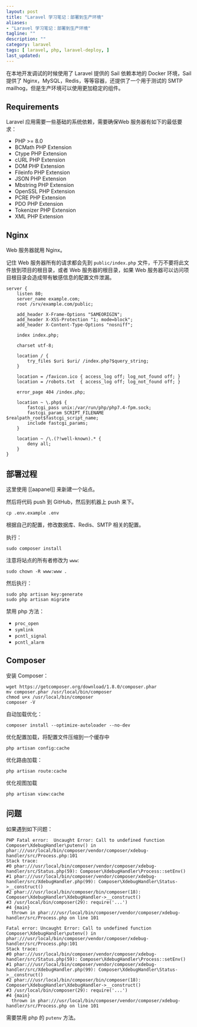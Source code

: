 ```yaml
---
layout: post
title: "Laravel 学习笔记：部署到生产环境"
aliases: 
- "Laravel 学习笔记：部署到生产环境"
tagline: ""
description: ""
category: laravel
tags: [ laravel, php, laravel-deploy, ]
last_updated:
---
```



在本地开发调试的时候使用了 Laravel 提供的 Sail 依赖本地的 Docker 环境，Sail 提供了 Nginx，MySQL，Redis，等等容器，还提供了一个用于测试的 SMTP mailhog，但是生产环境可以使用更加稳定的组件。

## Requirements
Laravel 应用需要一些基础的系统依赖，需要确保Web 服务器有如下的最低要求：

- PHP >= 8.0
- BCMath PHP Extension
- Ctype PHP Extension
- cURL PHP Extension
- DOM PHP Extension
- Fileinfo PHP Extension
- JSON PHP Extension
- Mbstring PHP Extension
- OpenSSL PHP Extension
- PCRE PHP Extension
- PDO PHP Extension
- Tokenizer PHP Extension
- XML PHP Extension


## Nginx
Web 服务器就用 Nginx。

记住 Web 服务器所有的请求都会先到 `public/index.php` 文件，千万不要将此文件放到项目的根目录，或者 Web 服务器的根目录，如果 Web 服务器可以访问项目根目录会造成带有敏感信息的配置文件泄漏。


```
server {
    listen 80;
    server_name example.com;
    root /srv/example.com/public;

    add_header X-Frame-Options "SAMEORIGIN";
    add_header X-XSS-Protection "1; mode=block";
    add_header X-Content-Type-Options "nosniff";

    index index.php;

    charset utf-8;

    location / {
        try_files $uri $uri/ /index.php?$query_string;
    }

    location = /favicon.ico { access_log off; log_not_found off; }
    location = /robots.txt  { access_log off; log_not_found off; }

    error_page 404 /index.php;

    location ~ \.php$ {
        fastcgi_pass unix:/var/run/php/php7.4-fpm.sock;
        fastcgi_param SCRIPT_FILENAME $realpath_root$fastcgi_script_name;
        include fastcgi_params;
    }

    location ~ /\.(?!well-known).* {
        deny all;
    }
}
```

## 部署过程
这里使用 [[aapanel]] 来新建一个站点。

然后将代码 push 到 GitHub，然后到机器上 push 来下。

```
cp .env.example .env
```

根据自己的配置，修改数据库、Redis、SMTP 相关的配置。

执行：

```
sudo composer install
```

注意将站点的所有者修改为 `www`:

    sudo chown -R www:www .
    
然后执行：

```
sudo php artisan key:generate
sudo php artisan migrate
```

禁用 php 方法：

- `proc_open`
- `symlink`
- `pcntl_signal`
- `pcntl_alarm`


## Composer
安装 Composer：

```
wget https://getcomposer.org/download/1.8.0/composer.phar
mv composer.phar /usr/local/bin/composer
chmod u+x /usr/local/bin/composer
composer -V
```



自动加载优化：

```
composer install --optimize-autoloader --no-dev
```

优化配置加载，将配置文件压缩到一个缓存中

```
php artisan config:cache
```

优化路由加载：

```
php artisan route:cache
```

优化视图加载


```
php artisan view:cache
```


## 问题
如果遇到如下问题：

```
PHP Fatal error:  Uncaught Error: Call to undefined function Composer\XdebugHandler\putenv() in phar:///usr/local/bin/composer/vendor/composer/xdebug-handler/src/Process.php:101
Stack trace:
#0 phar:///usr/local/bin/composer/vendor/composer/xdebug-handler/src/Status.php(59): Composer\XdebugHandler\Process::setEnv()
#1 phar:///usr/local/bin/composer/vendor/composer/xdebug-handler/src/XdebugHandler.php(99): Composer\XdebugHandler\Status->__construct()
#2 phar:///usr/local/bin/composer/bin/composer(18): Composer\XdebugHandler\XdebugHandler->__construct()
#3 /usr/local/bin/composer(29): require('...')
#4 {main}
  thrown in phar:///usr/local/bin/composer/vendor/composer/xdebug-handler/src/Process.php on line 101

Fatal error: Uncaught Error: Call to undefined function Composer\XdebugHandler\putenv() in phar:///usr/local/bin/composer/vendor/composer/xdebug-handler/src/Process.php:101
Stack trace:
#0 phar:///usr/local/bin/composer/vendor/composer/xdebug-handler/src/Status.php(59): Composer\XdebugHandler\Process::setEnv()
#1 phar:///usr/local/bin/composer/vendor/composer/xdebug-handler/src/XdebugHandler.php(99): Composer\XdebugHandler\Status->__construct()
#2 phar:///usr/local/bin/composer/bin/composer(18): Composer\XdebugHandler\XdebugHandler->__construct()
#3 /usr/local/bin/composer(29): require('...')
#4 {main}
  thrown in phar:///usr/local/bin/composer/vendor/composer/xdebug-handler/src/Process.php on line 101

```

需要禁用 php 的 `putenv` 方法。

